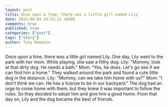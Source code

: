 ```yaml
---
layout: post
title: Once upon a time, there was a little girl named Lily
date: 2023-08-04 14:53:11 +0200
comments: true
published: true
categories: ["post"]
tags: ["Story"]
author: Tony Mamacos
---
```

Once upon a time, there was a little girl named Lily. One day, Lily went to the park with her mom. While playing, she saw a filthy dog. 
Lily: "Mommy, look at that dirty dog. He needs a bath."
Mom: "Yes, he does. Let's go see if we can find him a home."
They walked around the park and found a cute little dog in the distance. 
Lily: "Mommy, can we take him home with us?"
Mom: "I don't think we can. He has a license to be in our backyard."
The dog had an urge to come home with them, but they knew it was important to follow the rules. So they decided to adopt him and give him a good home. From that day on, Lily and the dog became the best of friends.
